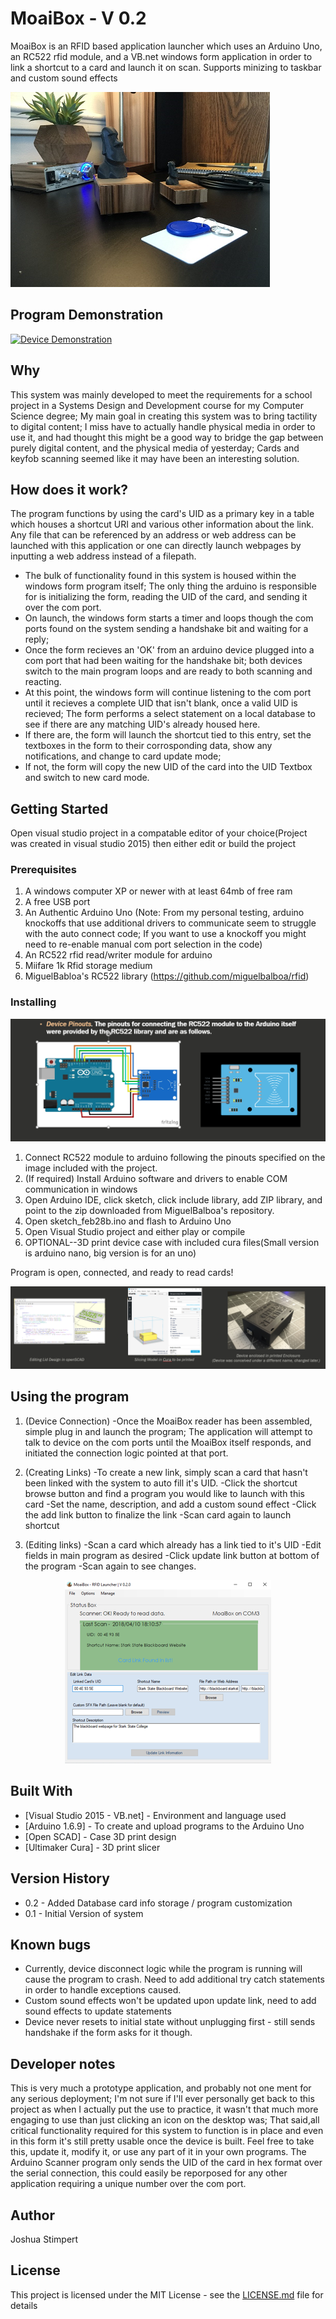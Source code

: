 # MoaiBox - V 0.2

MoaiBox is an RFID based application launcher which uses an Arduino Uno, an RC522 rfid module, and a VB.net windows form application in order to link a shortcut to a card and launch it on scan. Supports minizing to taskbar and custom sound effects

![moaiBox Device Screenshot](moaiBoxDevice.png)

## Program Demonstration

[![Device Demonstration](https://puu.sh/B0Xoj/ed81b4688e.png)](https://www.youtube.com/watch?v=YeyGDXBv5A0&feature=youtu.be "MoaiBox video demonstration")

## Why

This system was mainly developed to meet the requirements for a school project in a Systems Design and Development course for my Computer Science degree; My main goal in creating this system was to bring tactility to digital content; I miss have to actually handle physical media in order to use it, and had thought this might be a good way to bridge the gap between purely digital content, and the physical media of yesterday; Cards and keyfob scanning seemed like it may have been an interesting solution.

## How does it work?

The program functions by using the card's UID as a primary key in a table which houses a shortcut URI and various other information about the link. Any file that can be referenced by an address or web address can be launched with this application or one can directly launch webpages by inputting a web address instead of a filepath.


* The bulk of functionality found in this system is housed within the windows form program itself; The only thing the arduino is responsible for is initializing the form, reading the UID of the card, and sending it over the com port. 
* On launch, the windows form starts a timer and loops though the com ports found on the system sending a handshake bit and waiting for a reply;
* Once the form recieves an 'OK' from an arduino device plugged into a com port that had been waiting for the handshake bit; both devices switch to the main program loops and are ready to both scanning and reacting.
* At this point, the windows form will continue listening to the com port until it recieves a complete UID that isn't blank, once a valid UID is recieved; The form performs a select statement on a local database to see if there are any matching UID's already housed here.
* If there are, the form will launch the shortcut tied to this entry, set the textboxes in the form to their corrosponding data, show any notifications, and change to card update mode;
* If not, the form will copy the new UID of the card into the UID Textbox and switch to new card mode.

## Getting Started

Open visual studio project in a compatable editor of your choice(Project was created in visual studio 2015) then either edit or build the project

### Prerequisites

1. A windows computer XP or newer with at least 64mb of free ram
2. A free USB port
3. An Authentic Arduino Uno (Note: From my personal testing, arduino knockoffs that use additional drivers to communicate seem to struggle with the auto connect code; If you want to use a knockoff you might need to re-enable manual com port selection in the code)
4. An RC522 rfid read/writer module for arduino
5. Miifare 1k Rfid storage medium
6. MiguelBabloa's RC522 library (https://github.com/miguelbalboa/rfid)

### Installing

![Device Pinouts](DevicePinouts.png)

1. Connect RC522 module to arduino following the pinouts specified on the image included with the project.
2. (If required) Install Arduino software and drivers to enable COM communication in windows
3. Open Arduino IDE, click sketch, click include library, add ZIP library, and point to the zip downloaded from MiguelBalboa's repository.
4. Open sketch_feb28b.ino and flash to Arduino Uno
5. Open Visual Studio project and either play or compile
6. OPTIONAL--3D print device case with included cura files(Small version is arduino nano, big version is for an uno)

Program is open, connected, and ready to read cards!

![Case Steps](caseSteps.png)

## Using the program

1. (Device Connection)
-Once the MoaiBox reader has been assembled, simple plug in and launch the program; The application will attempt to talk to device on the com ports until the MoaiBox itself responds, and initiated the connection logic pointed at that port.

2. (Creating Links)
-To create a new link, simply scan a card that hasn't been linked with the system to auto fill it's UID.
-Click the shortcut browse button and find a program you would like to launch with this card
-Set the name, description, and add a custom sound effect
-Click the add link button to finalize the link
-Scan card again to launch shortcut

3. (Editing links)
-Scan a card which already has a link tied to it's UID
-Edit fields in main program as desired
-Click update link button at bottom of the program
-Scan again to see changes.

<p align="center">
  <img src="https://github.com/jStimpert0430/moaiBox/blob/master/program.png/?raw=true" alt="Program Window"/>
</p>


## Built With

* [Visual Studio 2015 - VB.net] - Environment and language used
* [Arduino 1.6.9] - To create and upload programs to the Arduino Uno
* [Open SCAD] - Case 3D print design
* [Ultimaker Cura] - 3D print slicer
	

## Version History

* 0.2 - Added Database card info storage / program customization
* 0.1 - Initial Version of system

## Known bugs

* Currently, device disconnect logic while the program is running will cause the program to crash. Need to add additional try catch statements in order to handle exceptions caused.
* Custom sound effects won't be updated upon update link, need to add sound effects to update statements
* Device never resets to initial state without unplugging first - still sends handshake if the form asks for it though.

## Developer notes
This is very much a prototype application, and probably not one ment for any serious deployment; I'm not sure if I'll ever personally get back to this project as when I actually put the use to practice, it wasn't that much more engaging to use than just clicking an icon on the desktop was; That said,all critical functionality required for this system to function is in place and even in this form it's still pretty usable once the device is built. Feel free to take this, update it, modify it, or use any part of it in your own programs. The Arduino Scanner program only sends the UID of the card in hex format over the serial connection, this could easily be reporposed for any other application requiring a unique number over the com port.

## Author

Joshua Stimpert

## License

This project is licensed under the MIT License - see the [LICENSE.md](LICENSE.md) file for details



